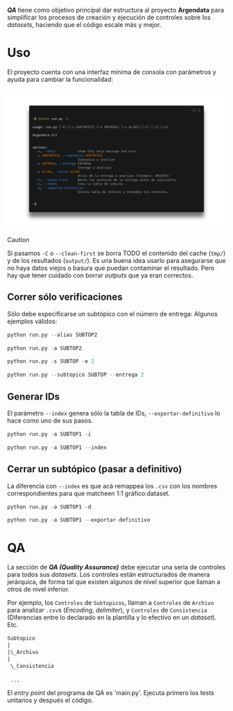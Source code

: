 <div align="left">
 <img src="https://github.com/user-attachments/assets/56e7dede-1614-48c7-91e1-302194cc519d" alt="" width="300"></img>
</div>

&nbsp;


<!--
<div align='center'>
 <img src="./assets/agd-0124.gif" alt=""></img>
</div>
-->

**_QA_** tiene como objetivo principal dar estructura al proyecto **Argendata** para simplificar los procesos de creación y ejecución de controles sobre los _datasets_, haciendo que el código escale más y mejor.

# Uso

El proyecto cuenta con una interfaz mínima de consola con parámetros y ayuda para cambiar la funcionalidad:

![image](./assets/cli.png)

> [!CAUTION]
> Si pasamos `-C` o `--clean-first` se borra TODO el contenido del cache (`tmp/`) y de los resultados (`output/`).
> Es una buena idea usarlo para asegurarse que no haya datos viejos o basura que puedan contaminar el resultado.
> Pero hay que tener cuidado con borrar _outputs_ que ya eran correctos.

## Correr sólo verificaciones

Sólo debe especificarse un subtópico con el número de entrega:
Algunos ejemplos válidos:

```python
python run.py --alias SUBTOP2
```


```python
python run.py -a SUBTOP2
```


```python
python run.py -s SUBTOP -e 2
```


```python
python run.py --subtopico SUBTOP --entrega 2
```

## Generar IDs

El parámetro `--index` genera sólo la tabla de IDs, `--exportar-definitivo` lo hace como uno de sus pasos.

```python
python run.py -a SUBTOP1 -i
```


```python
python run.py -a SUBTOP1 --index
```

## Cerrar un subtópico (pasar a definitivo)

La diferencia con `--index` es que acá remappea los `.csv` con los nombres correspondientes para que matcheen 1:1 gráfico:dataset.

```python
python run.py -a SUBTOP1 -d
```

```python
python run.py -a SUBTOP1 --exportar-definitivo
```

# QA

La sección de _**QA (Quality Assurance)**_ debe ejecutar una seria de controles para todos sus _datasets_. Los controles están estructurados de manera jerárquica, de forma tal que existen algunos de nivel superior que llaman a otros de nivel inferior.

Por ejemplo, los `Controles` de `Subtopicos`, llaman a `Controles` de `Archivo` para analizar `.csv`s (_Encoding_, _delimiter_), y `Controles` de `Consistencia` (Diferencias entre lo declarado en la plantilla y lo efectivo en un _dataset_).
Etc.

```
Subtopico
|
|\_Archivo
|
 \_Consistencia
 
 ...

```

El _entry point_ del programa de QA es 'main.py'. Ejecuta primero los tests unitarios y después el código.
